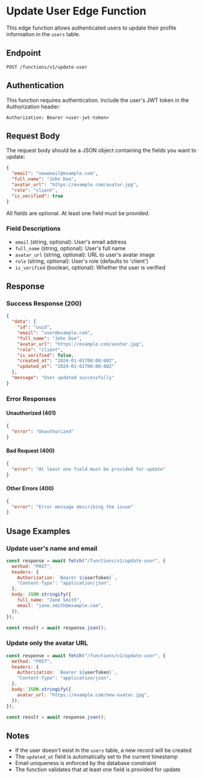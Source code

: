 # Update User Edge Function

This edge function allows authenticated users to update their profile information in the `users` table.

## Endpoint

```
POST /functions/v1/update-user
```

## Authentication

This function requires authentication. Include the user's JWT token in the Authorization header:

```
Authorization: Bearer <user-jwt-token>
```

## Request Body

The request body should be a JSON object containing the fields you want to update:

```json
{
  "email": "newemail@example.com",
  "full_name": "John Doe",
  "avatar_url": "https://example.com/avatar.jpg",
  "role": "client",
  "is_verified": true
}
```

All fields are optional. At least one field must be provided.

### Field Descriptions

- `email` (string, optional): User's email address
- `full_name` (string, optional): User's full name
- `avatar_url` (string, optional): URL to user's avatar image
- `role` (string, optional): User's role (defaults to 'client')
- `is_verified` (boolean, optional): Whether the user is verified

## Response

### Success Response (200)

```json
{
  "data": {
    "id": "uuid",
    "email": "user@example.com",
    "full_name": "John Doe",
    "avatar_url": "https://example.com/avatar.jpg",
    "role": "client",
    "is_verified": false,
    "created_at": "2024-01-01T00:00:00Z",
    "updated_at": "2024-01-01T00:00:00Z"
  },
  "message": "User updated successfully"
}
```

### Error Responses

#### Unauthorized (401)

```json
{
  "error": "Unauthorized"
}
```

#### Bad Request (400)

```json
{
  "error": "At least one field must be provided for update"
}
```

#### Other Errors (400)

```json
{
  "error": "Error message describing the issue"
}
```

## Usage Examples

### Update user's name and email

```javascript
const response = await fetch("/functions/v1/update-user", {
  method: "POST",
  headers: {
    Authorization: `Bearer ${userToken}`,
    "Content-Type": "application/json",
  },
  body: JSON.stringify({
    full_name: "Jane Smith",
    email: "jane.smith@example.com",
  }),
});

const result = await response.json();
```

### Update only the avatar URL

```javascript
const response = await fetch("/functions/v1/update-user", {
  method: "POST",
  headers: {
    Authorization: `Bearer ${userToken}`,
    "Content-Type": "application/json",
  },
  body: JSON.stringify({
    avatar_url: "https://example.com/new-avatar.jpg",
  }),
});

const result = await response.json();
```

## Notes

- If the user doesn't exist in the `users` table, a new record will be created
- The `updated_at` field is automatically set to the current timestamp
- Email uniqueness is enforced by the database constraint
- The function validates that at least one field is provided for update

